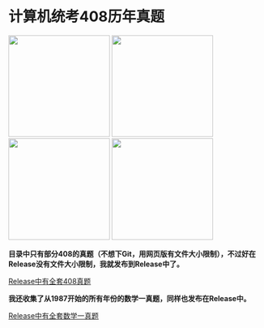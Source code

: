# 计算机统考408历年真题

<img src="https://github.com/gongpx20069/Postgraduate-408-exam/blob/master/img/pku.jpg" height="200" width="200">         
<img src="https://github.com/gongpx20069/Postgraduate-408-exam/blob/master/img/fdu.png" width="200">         
<img src="https://github.com/gongpx20069/Postgraduate-408-exam/blob/master/img/zju.jpg" height="200" width="200">
<img src="https://github.com/gongpx20069/Postgraduate-408-exam/blob/master/img/sjtu.jpg" height="200" width="200">

**目录中只有部分408的真题（不想下Git，用网页版有文件大小限制），不过好在Release没有文件大小限制，我就发布到Release中了。**

[Release中有全套408真题](https://github.com/gongpx20069/Postgraduate-408-exam/releases/tag/408_90_18)

**我还收集了从1987开始的所有年份的数学一真题，同样也发布在Release中。**

[Release中有全套数学一真题](https://github.com/gongpx20069/Postgraduate-408-exam/releases/tag/Math1_1987-2016)
